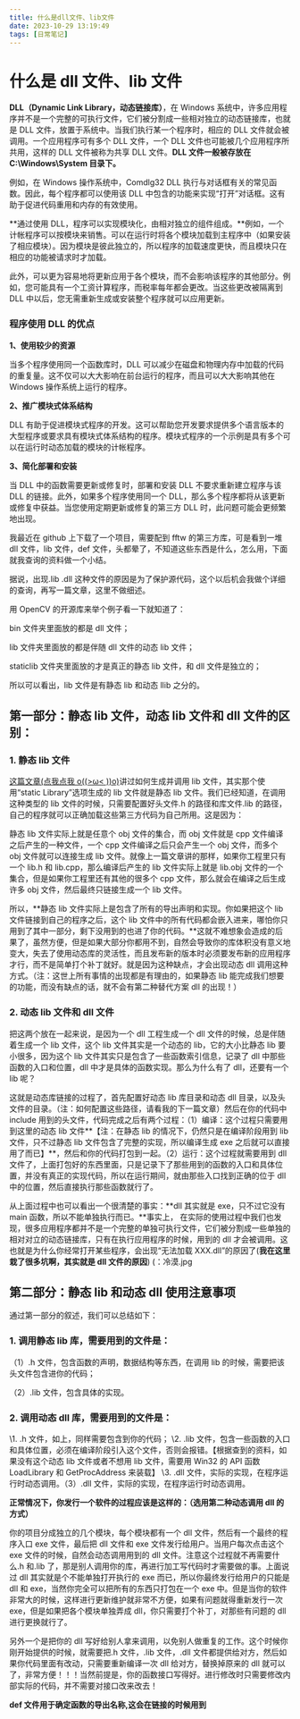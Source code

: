 ```yaml
---
title: 什么是dll文件、lib文件
date: 2023-10-29 13:19:49
tags: [日常笔记]
---
```


# 什么是 dll 文件、lib 文件

**DLL（Dynamic Link Library，动态链接库）**，在 Windows 系统中，许多应用程序并不是一个完整的可执行文件，它们被分割成一些相对独立的动态链接库，也就是 DLL 文件，放置于系统中。当我们执行某一个程序时，相应的 DLL 文件就会被调用。一个应用程序可有多个 DLL 文件，一个 DLL 文件也可能被几个应用程序所共用，这样的 DLL 文件被称为共享 DLL 文件。**DLL 文件一般被存放在 C:\Windows\System 目录下。**

例如，在 Windows 操作系统中，Comdlg32 DLL 执行与对话框有关的常见函数。因此，每个程序都可以使用该 DLL 中包含的功能来实现“打开”对话框。这有助于促进代码重用和内存的有效使用。

**通过使用 DLL，程序可以实现模块化，由相对独立的组件组成。**例如，一个计帐程序可以按模块来销售。可以在运行时将各个模块加载到主程序中（如果安装了相应模块）。因为模块是彼此独立的，所以程序的加载速度更快，而且模块只在相应的功能被请求时才加载。

此外，可以更为容易地将更新应用于各个模块，而不会影响该程序的其他部分。例如，您可能具有一个工资计算程序，而税率每年都会更改。当这些更改被隔离到 DLL 中以后，您无需重新生成或安装整个程序就可以应用更新。

### 程序使用 DLL 的优点

**1、使用较少的资源**

当多个程序使用同一个函数库时，DLL 可以减少在磁盘和物理内存中加载的代码的重复量。这不仅可以大大影响在前台运行的程序，而且可以大大影响其他在 Windows 操作系统上运行的程序。

**2、推广模块式体系结构**

DLL 有助于促进模块式程序的开发。这可以帮助您开发要求提供多个语言版本的大型程序或要求具有模块式体系结构的程序。模块式程序的一个示例是具有多个可以在运行时动态加载的模块的计帐程序。

**3、简化部署和安装**

当 DLL 中的函数需要更新或修复时，部署和安装 DLL 不要求重新建立程序与该 DLL 的链接。此外，如果多个程序使用同一个 DLL，那么多个程序都将从该更新或修复中获益。当您使用定期更新或修复的第三方 DLL 时，此问题可能会更频繁地出现。

我最近在 github 上下载了一个项目，需要配到 fftw 的第三方库，可是看到一堆 dll 文件，lib 文件，def 文件，头都晕了，不知道这些东西是什么，怎么用，下面就我查询的资料做一个小结。

据说，出现.lib .dll 这种文件的原因是为了保护源代码，这个以后机会我做个详细的查询，再写一篇文章，这里不做细述。

用 OpenCV 的开源库来举个例子看一下就知道了：

bin 文件夹里面放的都是 dll 文件；

lib 文件夹里面放的都是伴随 dll 文件的动态 lib 文件；

staticlib 文件夹里面放的才是真正的静态 lib 文件，和 dll 文件是独立的；

所以可以看出，lib 文件是有静态 lib 和动态 llib 之分的。

## 第一部分：静态 lib 文件，动态 lib 文件和 dll 文件的区别：

### 1. 静态 lib 文件

[这篇文章(点我点我 o((>ω< ))o)](https://blog.csdn.net/woainishifu/article/details/53445535)讲过如何生成并调用 lib 文件，其实那个使用“static Library”选项生成的 lib 文件就是静态 lib 文件。我们已经知道，在调用这种类型的 lib 文件的时候，只需要配置好头文件.h 的路径和库文件.lib 的路径，自己的程序就可以正确加载这些第三方代码为自己所用。这是因为：

静态 lib 文件实际上就是任意个 obj 文件的集合，而 obj 文件就是 cpp 文件编译之后产生的一种文件，一个 cpp 文件编译之后只会产生一个 obj 文件，而多个 obj 文件就可以连接生成 lib 文件。就像上一篇文章讲的那样，如果你工程里只有一个 lib.h 和 lib.cpp，那么编译后产生的 lib 文件实际上就是 lib.obj 文件的一个集合，但是如果你工程里还有其他的很多个 cpp 文件，那么就会在编译之后生成许多 obj 文件，然后最终只链接生成一个 lib 文件。

所以，**静态 lib 文件实际上是包含了所有的导出声明和实现。你如果把这个 lib 文件链接到自己的程序之后，这个 lib 文件中的所有代码都会嵌入进来，哪怕你只用到了其中一部分，剩下没用到的也进了你的代码。**这就不难想象会造成的后果了，虽然方便，但是如果大部分你都用不到，自然会导致你的库体积没有意义地变大，失去了使用动态库的灵活性，而且发布新的版本时必须要发布新的应用程序才行，而不是简单打个补丁就好。就是因为这种缺点，才会出现动态 dll 调用这种方式。（注：这世上所有事情的出现都是有理由的，如果静态 lib 能完成我们想要的功能，而没有缺点的话，就不会有第二种替代方案 dll 的出现！）

### 2. 动态 lib 文件和 dll 文件

把这两个放在一起来说，是因为一个 dll 工程生成一个 dll 文件的时候，总是伴随着生成一个 lib 文件，这个 lib 文件其实是一个动态的 lib，它的大小比静态 lib 要小很多，因为这个 lib 文件其实只是包含了一些函数索引信息，记录了 dll 中那些函数的入口和位置，dll 中才是具体的函数实现。那么为什么有了 dll，还要有一个 lib 呢？

这就是动态库链接的过程了，首先配置好动态 lib 库目录和动态 dll 目录，以及头文件的目录。（注：如何配置这些路径，请看我的下一篇文章）然后在你的代码中 include 用到的头文件，代码完成之后有两个过程：（1）编译：这个过程只需要用到这里的动态 lib 文件**【注：在静态 lib 的情况下，仍然只是在编译阶段用到 lib 文件，只不过静态 lib 文件包含了完整的实现，所以编译生成 exe 之后就可以直接用了而已】**，然后和你的代码打包到一起。（2）运行：这个过程就需要用到 dll 文件了，上面打包好的东西里面，只是记录下了那些用到的函数的入口和具体位置，并没有真正的实现代码，所以在运行期间，就由那些入口找到正确的位于 dll 中的位置，然后直接执行那些函数就行了。

从上面过程中也可以看出一个很清楚的事实：**dll 其实就是 exe，只不过它没有 main 函数，所以不能单独执行而已。**事实上， 在实际的使用过程中我们也发现，很多应用程序都并不是一个完整的单独可执行文件，它们被分割成一些单独的相对对立的动态链接库，只有在执行应用程序的时候，用到的 dll 才会被调用。这也就是为什么你经常打开某些程序，会出现“无法加载 XXX.dll”的原因了(**我在这里栽了很多坑啊，其实就是 dll 文件的原因**) (：冷漠.jpg

## 第二部分：静态 lib 和动态 dll 使用注意事项

通过第一部分的叙述，我们可以总结如下：

### 1. 调用静态 lib 库，需要用到的文件是：

（1）.h 文件，包含函数的声明，数据结构等东西，在调用 lib 的时候，需要把该头文件包含进你的代码；

（2）.lib 文件，包含具体的实现。

### 2. 调用动态 dll 库，需要用到的文件是：

\1. .h 文件，如上，同样需要包含到你的代码；
\2. .lib 文件，包含一些函数的入口和具体位置，必须在编译阶段引入这个文件，否则会报错。【根据查到的资料，如果没有这个动态 lib 文件或者不想用 lib 文件，需要用 Win32 的 API 函数 LoadLibrary 和 GetProcAddress 来装载】
\3. .dll 文件，实际的实现，在程序运行时动态调用。（3）.dll 文件，实际的实现，在程序运行时动态调用。

**正常情况下，你发行一个软件的过程应该是这样的：（选用第二种动态调用 dll 的方式）**

你的项目分成独立的几个模块，每个模块都有一个 dll 文件，然后有一个最终的程序入口 exe 文件，最后把 dll 文件和 exe 文件发行给用户。当用户每次点击这个 exe 文件的时候，自然会动态调用用到的 dll 文件。注意这个过程就不再需要什么.h 和.lib 了，那是别人调用你的库，再进行加工写代码时才需要做的事。上面说过 dll 其实就是个不能单独打开执行的 exe 而已，所以你最终发行给用户的只能是 dll 和 exe，当然你完全可以把所有的东西只打包在一个 exe 中。但是当你的软件非常大的时候，这样进行更新维护就非常不方便，如果有问题就得重新发行一次 exe，但是如果把各个模块单独弄成 dll，你只需要打个补丁，对那些有问题的 dll 进行更换就行了。

另外一个是把你的 dll 写好给别人拿来调用，以免别人做重复的工作。这个时候你刚开始提供的时候，就需要把.h 文件，.lib 文件，.dll 文件都提供给对方，然后如果你代码里面有改动，只需要重新编译一次 dll 给对方，替换掉原来的 dll 就可以了，非常方便！！！当然前提是，你的函数接口写得好。进行修改时只需要修改内部实际的代码，并不需要对接口改来改去！

**def 文件用于确定函数的导出名称,这会在链接的时候用到**
